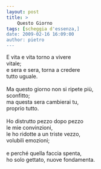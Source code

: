 ```yaml
---
layout: post
title: >
    Questo Giorno
tags: [scheggia d'essenza,]
date: 2009-02-16 16:09:00
author: pietro
---
```

E vita e vita torno a vivere<br/>vitale;<br/>e sera e sera, torna a credere<br/>tutto uguale.<br/><br/>Ma questo giorno non si ripete più,<br/>sconfitto;<br/>ma questa sera cambierai tu,<br/>proprio tutto.<br/><br/>Ho distrutto pezzo dopo pezzo<br/>le mie convinzioni,<br/>le ho ridotte a un triste vezzo,<br/>volubili emozioni;<br/><br/>e perché quella faccia spenta,<br/>ho solo gettato, nuove fondamenta.
